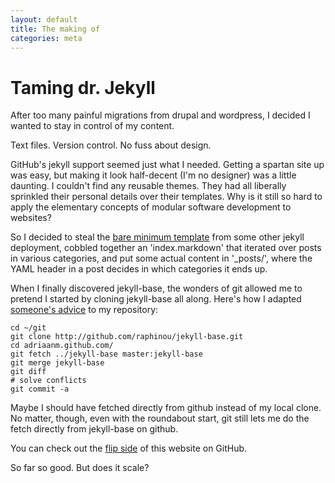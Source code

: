 ```yaml
---
layout: default
title: The making of
categories: meta
---
```

Taming dr. Jekyll
=================

After too many painful migrations from drupal and wordpress, I decided I wanted to stay in control of my content.

Text files. Version control. No fuss about design. 

GitHub's jekyll support seemed just what I needed. Getting a spartan site up was easy, but making it look half-decent (I'm no designer) was a little daunting. I couldn't find any reusable themes. They had all liberally sprinkled their personal details over their templates. Why is it still so hard to apply the elementary concepts of modular software development to websites?

So I decided to steal the [bare minimum template](http://github.com/adriaanm/adriaanm.github.com/blob/4ad836e4406e1a90eb4e636601e05e72bf6abd66/_layouts/default.html) from some other jekyll deployment, cobbled together an 'index.markdown' that iterated over posts in various categories, and put some actual content in '_posts/', where the YAML header in a post decides in which categories it ends up.

When I finally discovered jekyll-base, the wonders of git allowed me to pretend I started by cloning jekyll-base all along. Here's how I adapted [someone's advice](http://www.dmo.ca/blog/20080310120403/) to my repository:

    cd ~/git
    git clone http://github.com/raphinou/jekyll-base.git
    cd adriaanm.github.com/
    git fetch ../jekyll-base master:jekyll-base
    git merge jekyll-base 
    git diff
    # solve conflicts
    git commit -a

Maybe I should have fetched directly from github instead of my local clone. No matter, though, even with the roundabout start, git still lets me do the fetch directly from jekyll-base on github.

You can check out the [flip side](http://github.com/adriaanm/adriaanm.github.com) of this website on GitHub.

So far so good. But does it scale?